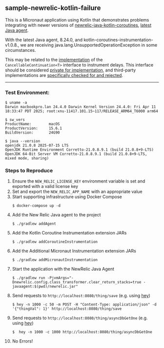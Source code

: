 ## sample-newrelic-kotlin-failure

This is a Micronaut application using Kotlin that demonstrates problems integrating with newer versions of
[newrelic-java-kotlin-coroutines](https://github.com/newrelic/newrelic-java-kotlin-coroutines),
[latest Java agent](https://github.com/newrelic/newrelic-java-agent/releases/tag/v8.20.0).

With the latest Java agent, 8.24.0, and kotlin-coroutines-instrumentation-v1.0.8., we are receiving java.lang.UnsupportedOperationException in some circumstances.

This may be related to the [implementation](https://github.com/newrelic/newrelic-java-kotlin-coroutines/blob/f9b827e5d5cb73bb7de3f207cddf9ebac0513918/Kotlin-Coroutines_1.9/src/main/java/com/newrelic/instrumentation/kotlin/coroutines_19/NRDelayCancellableContinuation.java)
of the  `CancellableContinuation<T>` interface to instrument delays. This interface should be considered [private for implementation](https://kotlinlang.org/api/kotlinx.coroutines/kotlinx-coroutines-core/kotlinx.coroutines/-cancellable-continuation/#:~:text=The%20interface%20itself%20is%20public%20for%20use%20and%20private%20for%20implementation.),
and third-party implementations are [specifically checked for and rejected](https://github.com/Kotlin/kotlinx.coroutines/blob/8062e9f6c21bc2672528c5e63dcff7e9057a0989/kotlinx-coroutines-core/common/src/CancellableContinuation.kt#L315).

---
### Test Environment: 
```shell
$ uname -a
Darwin macbookpro.lan 24.4.0 Darwin Kernel Version 24.4.0: Fri Apr 11 18:33:47 PDT 2025; root:xnu-11417.101.15~117/RELEASE_ARM64_T6000 arm64

$ sw_vers
ProductName:		macOS
ProductVersion:		15.6.1
BuildVersion:		24G90

$ java --version
openjdk 21.0.8 2025-07-15 LTS
OpenJDK Runtime Environment Corretto-21.0.8.9.1 (build 21.0.8+9-LTS)
OpenJDK 64-Bit Server VM Corretto-21.0.8.9.1 (build 21.0.8+9-LTS, mixed mode, sharing)

```

### Steps to Reproduce
1. Ensure the `NEW_RELIC_LICENSE_KEY` environment variable is set and exported with a valid license key
1. Set and export the `NEW_RELIC_APP_NAME` with an appropriate value
1. Start supporting infrastructure using Docker Compose
    ```shell
    $ docker-compose up -d
    ```
1. Add the New Relic Java agent to the project
    ```shell
    $ ./gradlew addAgent
    ```
1. Add the Kotlin Coroutine Instrumentation extension JARs
    ```shell
    $ ./gradlew addCoroutineInstrumentation
    ```
1. Add the Additional Micronaut Instrumentation extension JARs
    ```shell
    $ ./gradlew addMicronautInstrumentation
    ```
1. Start the application with the NewRelic Java Agent
    ```shell
    $ ./gradlew run -PjvmArgs="-Dnewrelic.config.class_transformer.clear_return_stacks=true -javaagent:$(pwd)/newrelic.jar"
    ```
1. Send requests to `http://localhost:8080/thing/save` (e.g. using [hey](https://github.com/rakyll/hey))
    ```shell
    $ hey -n 1000 -c 50 -m POST -H "Content-Type: application/json" -d '{"thingVal": 1}' http://localhost:8080/thing/save 
   ```
1. Send requests to `http://localhost:8080/thing/asyncDbGetOne` (e.g. using [hey](https://github.com/rakyll/hey))
    ```shell
    $  hey -n 1000 -c 1000 http://localhost:8080/thing/asyncDbGetOne
   ```
1. No Errors!
